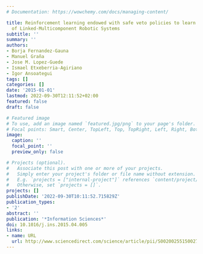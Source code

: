 ```yaml
---
# Documentation: https://wowchemy.com/docs/managing-content/

title: Reinforcement learning endowed with safe veto policies to learn the control
  of Linked-Multicomponent Robotic Systems
subtitle: ''
summary: ''
authors:
- Borja Fernandez-Gauna
- Manuel Graña
- Jose M. Lopez-Guede
- Ismael Etxeberria-Agiriano
- Igor Ansoategui
tags: []
categories: []
date: '2015-01-01'
lastmod: 2022-09-30T12:11:52+02:00
featured: false
draft: false

# Featured image
# To use, add an image named `featured.jpg/png` to your page's folder.
# Focal points: Smart, Center, TopLeft, Top, TopRight, Left, Right, BottomLeft, Bottom, BottomRight.
image:
  caption: ''
  focal_point: ''
  preview_only: false

# Projects (optional).
#   Associate this post with one or more of your projects.
#   Simply enter your project's folder or file name without extension.
#   E.g. `projects = ["internal-project"]` references `content/project/deep-learning/index.md`.
#   Otherwise, set `projects = []`.
projects: []
publishDate: '2022-09-30T10:11:52.715829Z'
publication_types:
- '2'
abstract: ''
publication: '*Information Sciences*'
doi: 10.1016/j.ins.2015.04.005
links:
- name: URL
  url: http://www.sciencedirect.com/science/article/pii/S002002551500273X
---
```

